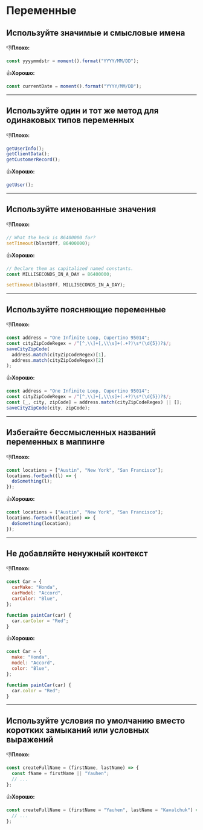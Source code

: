 # Переменные

## Используйте значимые и смысловые имена

👎**Плохо:**

```javascript
const yyyymmdstr = moment().format("YYYY/MM/DD");
```

👍**Хорошо:**

```javascript
const currentDate = moment().format("YYYY/MM/DD");
```

---

## Используйте один и тот же метод для одинаковых типов переменных

👎**Плохо:**

```javascript
getUserInfo();
getClientData();
getCustomerRecord();
```

👍**Хорошо:**

```javascript
getUser();
```

---

## Используйте именованные значения

👎**Плохо:**

```javascript
// What the heck is 86400000 for?
setTimeout(blastOff, 86400000);
```

👍**Хорошо:**

```javascript
// Declare them as capitalized named constants.
const MILLISECONDS_IN_A_DAY = 86400000;

setTimeout(blastOff, MILLISECONDS_IN_A_DAY);
```

---

## Используйте поясняющие переменные

👎**Плохо:**

```javascript
const address = "One Infinite Loop, Cupertino 95014";
const cityZipCodeRegex = /^[^,\\]+[,\\\s]+(.+?)\s*(\d{5})?$/;
saveCityZipCode(
  address.match(cityZipCodeRegex)[1],
  address.match(cityZipCodeRegex)[2]
);
```

👍**Хорошо:**

```javascript
const address = "One Infinite Loop, Cupertino 95014";
const cityZipCodeRegex = /^[^,\\]+[,\\\s]+(.+?)\s*(\d{5})?$/;
const [_, city, zipCode] = address.match(cityZipCodeRegex) || [];
saveCityZipCode(city, zipCode);
```

---

## Избегайте бессмысленных названий переменных в маппинге

👎**Плохо:**

```javascript
const locations = ["Austin", "New York", "San Francisco"];
locations.forEach((l) => {
  doSomething(l);
});
```

👍**Хорошо:**

```javascript
const locations = ["Austin", "New York", "San Francisco"];
locations.forEach((location) => {
  doSomething(location);
});
```

---

## Не добавляйте ненужный контекст

👎**Плохо:**

```javascript
const Car = {
  carMake: "Honda",
  carModel: "Accord",
  carColor: "Blue",
};

function paintCar(car) {
  car.carColor = "Red";
}
```

👍**Хорошо:**

```javascript
const Car = {
  make: "Honda",
  model: "Accord",
  color: "Blue",
};

function paintCar(car) {
  car.color = "Red";
}
```

---

## Используйте условия по умолчанию вместо коротких замыканий или условных выражений

👎**Плохо:**

```javascript
const createFullName = (firstName, lastName) => {
  const fName = firstName || "Yauhen";
  // ...
};
```

👍**Хорошо:**

```javascript
const createFullName = (firstName = "Yauhen", lastName = "Kavalchuk") => {
  // ...
};
```
